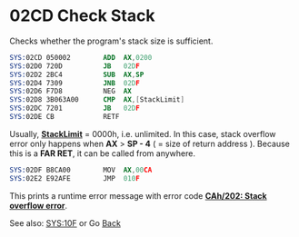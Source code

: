 # 02CD Check Stack

Checks whether the program's stack size is sufficient.

```nasm
SYS:02CD 050002        ADD	AX,0200
SYS:02D0 720D          JB	02DF
SYS:02D2 2BC4          SUB	AX,SP
SYS:02D4 7309          JNB	02DF
SYS:02D6 F7D8          NEG	AX
SYS:02D8 3B063A00      CMP	AX,[StackLimit]
SYS:02DC 7201          JB	02DF
SYS:02DE CB            RETF
```

Usually, **[StackLimit](DATA.md)** = 0000h, i.e. unlimited. In this case, stack overflow error only happens when **AX** > **SP - 4** ( = size of return address ). Because this is a **FAR RET**, it can be called from anywhere.

```nasm
SYS:02DF B8CA00        MOV	AX,00CA
SYS:02E2 E92AFE        JMP	010F
```

This prints a runtime error message with error code **[CAh/202: Stack overflow error](ERROR-CODES.md)**.

See also: [SYS:10F](010C-INT00H.md) or Go [Back](../README.md)
